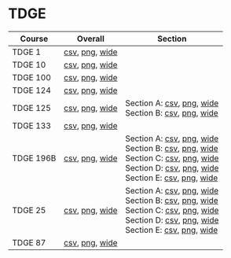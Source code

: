 # TDGE

| Course | Overall | Section |
| ------ | ------- | ------- |
| TDGE 1 | [csv](https://github.com/UCSD-Historical-Enrollment-Data/2023Spring/blob/main/overall/TDGE%201.csv), [png](https://raw.githubusercontent.com/UCSD-Historical-Enrollment-Data/2023Spring/main/plot_overall/TDGE%201.png), [wide](https://raw.githubusercontent.com/UCSD-Historical-Enrollment-Data/2023Spring/main/plot_overall_wide/TDGE%201.png) |  |
| TDGE 10 | [csv](https://github.com/UCSD-Historical-Enrollment-Data/2023Spring/blob/main/overall/TDGE%2010.csv), [png](https://raw.githubusercontent.com/UCSD-Historical-Enrollment-Data/2023Spring/main/plot_overall/TDGE%2010.png), [wide](https://raw.githubusercontent.com/UCSD-Historical-Enrollment-Data/2023Spring/main/plot_overall_wide/TDGE%2010.png) |  |
| TDGE 100 | [csv](https://github.com/UCSD-Historical-Enrollment-Data/2023Spring/blob/main/overall/TDGE%20100.csv), [png](https://raw.githubusercontent.com/UCSD-Historical-Enrollment-Data/2023Spring/main/plot_overall/TDGE%20100.png), [wide](https://raw.githubusercontent.com/UCSD-Historical-Enrollment-Data/2023Spring/main/plot_overall_wide/TDGE%20100.png) |  |
| TDGE 124 | [csv](https://github.com/UCSD-Historical-Enrollment-Data/2023Spring/blob/main/overall/TDGE%20124.csv), [png](https://raw.githubusercontent.com/UCSD-Historical-Enrollment-Data/2023Spring/main/plot_overall/TDGE%20124.png), [wide](https://raw.githubusercontent.com/UCSD-Historical-Enrollment-Data/2023Spring/main/plot_overall_wide/TDGE%20124.png) |  |
| TDGE 125 | [csv](https://github.com/UCSD-Historical-Enrollment-Data/2023Spring/blob/main/overall/TDGE%20125.csv), [png](https://raw.githubusercontent.com/UCSD-Historical-Enrollment-Data/2023Spring/main/plot_overall/TDGE%20125.png), [wide](https://raw.githubusercontent.com/UCSD-Historical-Enrollment-Data/2023Spring/main/plot_overall_wide/TDGE%20125.png) | Section A: [csv](https://github.com/UCSD-Historical-Enrollment-Data/2023Spring/blob/main/section/TDGE%20125_A.csv), [png](https://raw.githubusercontent.com/UCSD-Historical-Enrollment-Data/2023Spring/main/plot_section/TDGE%20125_A.png), [wide](https://raw.githubusercontent.com/UCSD-Historical-Enrollment-Data/2023Spring/main/plot_section_wide/TDGE%20125_A.png)<br>Section B: [csv](https://github.com/UCSD-Historical-Enrollment-Data/2023Spring/blob/main/section/TDGE%20125_B.csv), [png](https://raw.githubusercontent.com/UCSD-Historical-Enrollment-Data/2023Spring/main/plot_section/TDGE%20125_B.png), [wide](https://raw.githubusercontent.com/UCSD-Historical-Enrollment-Data/2023Spring/main/plot_section_wide/TDGE%20125_B.png) |
| TDGE 133 | [csv](https://github.com/UCSD-Historical-Enrollment-Data/2023Spring/blob/main/overall/TDGE%20133.csv), [png](https://raw.githubusercontent.com/UCSD-Historical-Enrollment-Data/2023Spring/main/plot_overall/TDGE%20133.png), [wide](https://raw.githubusercontent.com/UCSD-Historical-Enrollment-Data/2023Spring/main/plot_overall_wide/TDGE%20133.png) |  |
| TDGE 196B | [csv](https://github.com/UCSD-Historical-Enrollment-Data/2023Spring/blob/main/overall/TDGE%20196B.csv), [png](https://raw.githubusercontent.com/UCSD-Historical-Enrollment-Data/2023Spring/main/plot_overall/TDGE%20196B.png), [wide](https://raw.githubusercontent.com/UCSD-Historical-Enrollment-Data/2023Spring/main/plot_overall_wide/TDGE%20196B.png) | Section A: [csv](https://github.com/UCSD-Historical-Enrollment-Data/2023Spring/blob/main/section/TDGE%20196B_A.csv), [png](https://raw.githubusercontent.com/UCSD-Historical-Enrollment-Data/2023Spring/main/plot_section/TDGE%20196B_A.png), [wide](https://raw.githubusercontent.com/UCSD-Historical-Enrollment-Data/2023Spring/main/plot_section_wide/TDGE%20196B_A.png)<br>Section B: [csv](https://github.com/UCSD-Historical-Enrollment-Data/2023Spring/blob/main/section/TDGE%20196B_B.csv), [png](https://raw.githubusercontent.com/UCSD-Historical-Enrollment-Data/2023Spring/main/plot_section/TDGE%20196B_B.png), [wide](https://raw.githubusercontent.com/UCSD-Historical-Enrollment-Data/2023Spring/main/plot_section_wide/TDGE%20196B_B.png)<br>Section C: [csv](https://github.com/UCSD-Historical-Enrollment-Data/2023Spring/blob/main/section/TDGE%20196B_C.csv), [png](https://raw.githubusercontent.com/UCSD-Historical-Enrollment-Data/2023Spring/main/plot_section/TDGE%20196B_C.png), [wide](https://raw.githubusercontent.com/UCSD-Historical-Enrollment-Data/2023Spring/main/plot_section_wide/TDGE%20196B_C.png)<br>Section D: [csv](https://github.com/UCSD-Historical-Enrollment-Data/2023Spring/blob/main/section/TDGE%20196B_D.csv), [png](https://raw.githubusercontent.com/UCSD-Historical-Enrollment-Data/2023Spring/main/plot_section/TDGE%20196B_D.png), [wide](https://raw.githubusercontent.com/UCSD-Historical-Enrollment-Data/2023Spring/main/plot_section_wide/TDGE%20196B_D.png)<br>Section E: [csv](https://github.com/UCSD-Historical-Enrollment-Data/2023Spring/blob/main/section/TDGE%20196B_E.csv), [png](https://raw.githubusercontent.com/UCSD-Historical-Enrollment-Data/2023Spring/main/plot_section/TDGE%20196B_E.png), [wide](https://raw.githubusercontent.com/UCSD-Historical-Enrollment-Data/2023Spring/main/plot_section_wide/TDGE%20196B_E.png) |
| TDGE 25 | [csv](https://github.com/UCSD-Historical-Enrollment-Data/2023Spring/blob/main/overall/TDGE%2025.csv), [png](https://raw.githubusercontent.com/UCSD-Historical-Enrollment-Data/2023Spring/main/plot_overall/TDGE%2025.png), [wide](https://raw.githubusercontent.com/UCSD-Historical-Enrollment-Data/2023Spring/main/plot_overall_wide/TDGE%2025.png) | Section A: [csv](https://github.com/UCSD-Historical-Enrollment-Data/2023Spring/blob/main/section/TDGE%2025_A.csv), [png](https://raw.githubusercontent.com/UCSD-Historical-Enrollment-Data/2023Spring/main/plot_section/TDGE%2025_A.png), [wide](https://raw.githubusercontent.com/UCSD-Historical-Enrollment-Data/2023Spring/main/plot_section_wide/TDGE%2025_A.png)<br>Section B: [csv](https://github.com/UCSD-Historical-Enrollment-Data/2023Spring/blob/main/section/TDGE%2025_B.csv), [png](https://raw.githubusercontent.com/UCSD-Historical-Enrollment-Data/2023Spring/main/plot_section/TDGE%2025_B.png), [wide](https://raw.githubusercontent.com/UCSD-Historical-Enrollment-Data/2023Spring/main/plot_section_wide/TDGE%2025_B.png)<br>Section C: [csv](https://github.com/UCSD-Historical-Enrollment-Data/2023Spring/blob/main/section/TDGE%2025_C.csv), [png](https://raw.githubusercontent.com/UCSD-Historical-Enrollment-Data/2023Spring/main/plot_section/TDGE%2025_C.png), [wide](https://raw.githubusercontent.com/UCSD-Historical-Enrollment-Data/2023Spring/main/plot_section_wide/TDGE%2025_C.png)<br>Section D: [csv](https://github.com/UCSD-Historical-Enrollment-Data/2023Spring/blob/main/section/TDGE%2025_D.csv), [png](https://raw.githubusercontent.com/UCSD-Historical-Enrollment-Data/2023Spring/main/plot_section/TDGE%2025_D.png), [wide](https://raw.githubusercontent.com/UCSD-Historical-Enrollment-Data/2023Spring/main/plot_section_wide/TDGE%2025_D.png)<br>Section E: [csv](https://github.com/UCSD-Historical-Enrollment-Data/2023Spring/blob/main/section/TDGE%2025_E.csv), [png](https://raw.githubusercontent.com/UCSD-Historical-Enrollment-Data/2023Spring/main/plot_section/TDGE%2025_E.png), [wide](https://raw.githubusercontent.com/UCSD-Historical-Enrollment-Data/2023Spring/main/plot_section_wide/TDGE%2025_E.png) |
| TDGE 87 | [csv](https://github.com/UCSD-Historical-Enrollment-Data/2023Spring/blob/main/overall/TDGE%2087.csv), [png](https://raw.githubusercontent.com/UCSD-Historical-Enrollment-Data/2023Spring/main/plot_overall/TDGE%2087.png), [wide](https://raw.githubusercontent.com/UCSD-Historical-Enrollment-Data/2023Spring/main/plot_overall_wide/TDGE%2087.png) |  |
